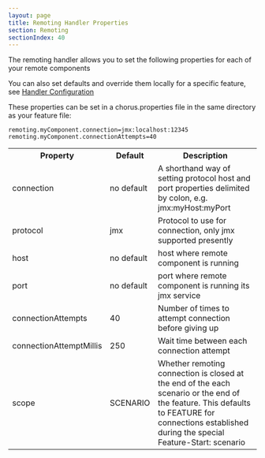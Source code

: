 ```yaml
---
layout: page
title: Remoting Handler Properties
section: Remoting
sectionIndex: 40
---
```


The remoting handler allows you to set the following properties for each of your remote components

You can also set defaults and override them locally for a specific feature, see [Handler Configuration](/pages/Handlers/HandlerConfiguration)

These properties can be set in a chorus.properties file in the same directory as your feature file:

	remoting.myComponent.connection=jmx:localhost:12345
	remoting.myComponent.connectionAttempts=40

<table>
<tr>
	<th>Property</th><th>Default</th><th>Description</th>
</tr>
<tr>
	<td>connection</td>
	<td>no default</td>
	<td>A shorthand way of setting protocol host and port properties delimited by colon, e.g. jmx:myHost:myPort</td>
</tr>
<tr>
	<td>protocol</td>
	<td>jmx</td>
	<td>Protocol to use for connection, only jmx supported presently</td>
</tr>
<tr>
	<td>host</td>
	<td>no default</td>
	<td>host where remote component is running</td>
</tr>
<tr>
	<td>port</td>
	<td>no default</td>
	<td>port where remote component is running its jmx service</td>
</tr>
<tr>
	<td>connectionAttempts</td>
	<td>40</td>
	<td>Number of times to attempt connection before giving up</td>
</tr>
<tr>
	<td>connectionAttemptMillis</td>
	<td>250</td>
	<td>Wait time between each connection attempt</td>
</tr>
<tr>
	<td>scope</td>
	<td>SCENARIO</td>
	<td>Whether remoting connection is closed at the end of the each scenario or the end of the feature. This defaults to FEATURE for connections established during the special Feature-Start: scenario</td>
</tr>
</table>
